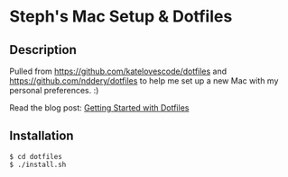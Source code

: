 # Steph's Mac Setup & Dotfiles

## Description

Pulled from https://github.com/katelovescode/dotfiles and https://github.com/nddery/dotfiles to help me set up a new Mac with my personal preferences. :)

Read the blog post: [Getting Started with Dotfiles](https://medium.com/@driesvints/getting-started-with-dotfiles-76bf046d035c)

## Installation

```
$ cd dotfiles
$ ./install.sh
```
